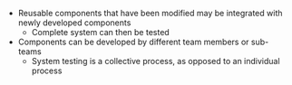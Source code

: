 - Reusable components that have been modified may be integrated with newly developed components
	- Complete system can then be tested
- Components can be developed by different team members or sub-teams
	- System testing is a collective process, as opposed to an individual process
